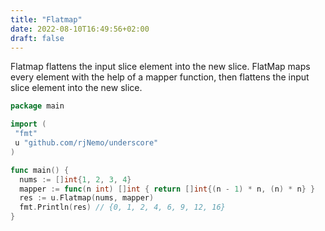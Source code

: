 ```yaml
---
title: "Flatmap"
date: 2022-08-10T16:49:56+02:00
draft: false
---
```


Flatmap flattens the input slice element into the new slice. FlatMap maps every element with the help of a mapper function, then flattens the input slice element into the new slice.

```go
package main

import (
 "fmt"
 u "github.com/rjNemo/underscore"
)

func main() {
  nums := []int{1, 2, 3, 4}
  mapper := func(n int) []int { return []int{(n - 1) * n, (n) * n} }
  res := u.Flatmap(nums, mapper)
  fmt.Println(res) // {0, 1, 2, 4, 6, 9, 12, 16}
}
```
